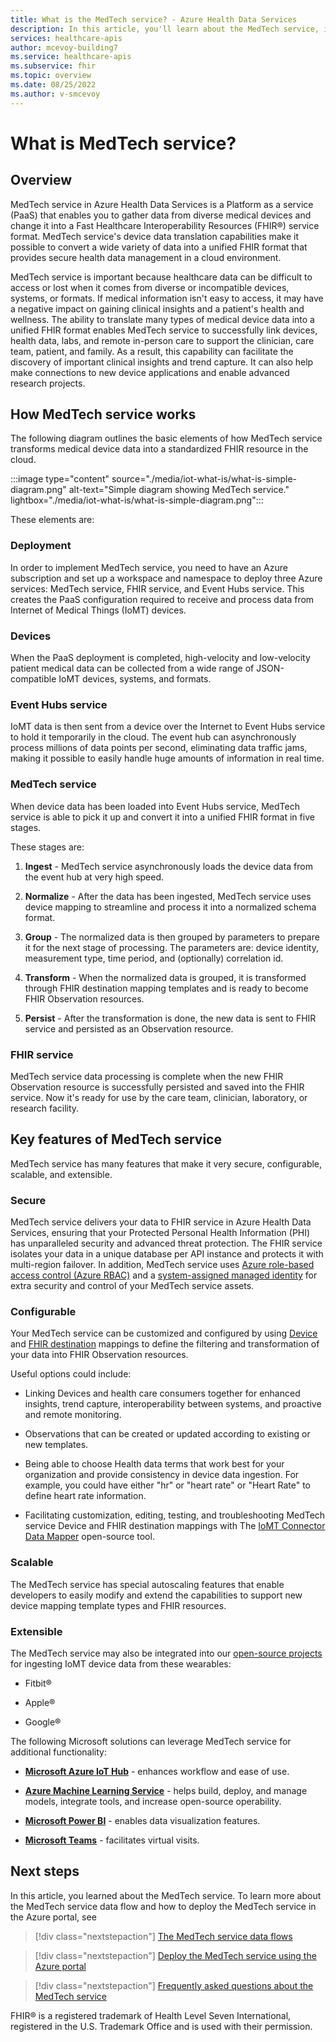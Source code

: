 ```yaml
---
title: What is the MedTech service? - Azure Health Data Services
description: In this article, you'll learn about the MedTech service, its features, functions, integrations, and next steps.
services: healthcare-apis
author: mcevoy-building7
ms.service: healthcare-apis
ms.subservice: fhir
ms.topic: overview
ms.date: 08/25/2022
ms.author: v-smcevoy
---
```


# What is MedTech service?

## Overview

MedTech service in Azure Health Data Services is a Platform as a service (PaaS) that enables you to gather data from diverse medical devices and change it into a Fast Healthcare Interoperability Resources (FHIR&#174;) service format. MedTech service's device data translation capabilities make it possible to convert a wide variety of data into a unified FHIR format that provides secure health data management in a cloud environment.

MedTech service is important because healthcare data can be difficult to access or lost when it comes from diverse or incompatible devices, systems, or formats. If medical information isn't easy to access, it may have a negative impact on gaining clinical insights and a patient's health and wellness. The ability to translate many types of medical device data into a unified FHIR format enables MedTech service to successfully link devices, health data, labs, and remote in-person care to support the clinician, care team, patient, and family. As a result, this capability can facilitate the discovery of important clinical insights and trend capture. It can also help make connections to new device applications and enable advanced research projects.

## How MedTech service works

The following diagram outlines the basic elements of how MedTech service transforms medical device data into a standardized FHIR resource in the cloud.

:::image type="content" source="./media/iot-what-is/what-is-simple-diagram.png" alt-text="Simple diagram showing MedTech service." lightbox="./media/iot-what-is/what-is-simple-diagram.png":::

These elements are:

### Deployment

In order to implement MedTech service, you need to have an Azure subscription and set up a workspace and namespace to deploy three Azure services: MedTech service, FHIR service, and Event Hubs service. This creates the PaaS configuration required to receive and process data from Internet of Medical Things (IoMT) devices.

### Devices

When the PaaS deployment is completed, high-velocity and low-velocity patient medical data can be collected from a wide range of JSON-compatible IoMT devices, systems, and formats.

### Event Hubs service

 IoMT data is then sent from a device over the Internet to Event Hubs service to hold it temporarily in the cloud. The event hub can asynchronously process millions of data points per second, eliminating data traffic jams, making it possible to easily handle huge amounts of information in real time.

### MedTech service

When device data has been loaded into Event Hubs service, MedTech service is able to pick it up and convert it into a unified FHIR format in five stages.

These stages are:

1. **Ingest** - MedTech service asynchronously loads the device data from the event hub at very high speed.

2. **Normalize** - After the data has been ingested, MedTech service uses device mapping to streamline and process it into a normalized schema format.

3. **Group** - The normalized data is then grouped by parameters to prepare it for the next stage of processing. The parameters are: device identity, measurement type, time period, and (optionally) correlation id.

4. **Transform** - When the normalized data is grouped, it is transformed through FHIR destination mapping templates and is ready to become FHIR Observation resources.

5. **Persist** - After the transformation is done, the new data is sent to FHIR service and persisted as an Observation resource.

### FHIR service

MedTech service data processing is complete when the new FHIR Observation resource is successfully persisted and saved into the FHIR service. Now it's ready for use by the care team, clinician, laboratory, or research facility.

## Key features of MedTech service

MedTech service has many features that make it very secure, configurable,  scalable, and extensible.

### Secure

MedTech service delivers your data to FHIR service in Azure Health Data Services, ensuring that your Protected Personal Health Information (PHI) has unparalleled security and advanced threat protection. The FHIR service isolates your data in a unique database per API instance and protects it with multi-region failover. In addition, MedTech service uses [Azure role-based access control (Azure RBAC)](../../role-based-access-control/overview.md) and a [system-assigned managed identity](../../active-directory/managed-identities-azure-resources/overview.md) for extra security and control of your MedTech service assets. 

### Configurable

Your MedTech service can be customized and configured by using [Device](./how-to-use-device-mappings.md) and [FHIR destination](./how-to-use-fhir-mappings.md) mappings to define the filtering and transformation of your data into FHIR Observation resources.

Useful options could include:

- Linking Devices and health care consumers together for enhanced insights, trend capture, interoperability between systems, and proactive and remote monitoring.

- Observations that can be created or updated according to existing or new templates.

- Being able to choose Health data terms that work best for your organization and provide consistency in device data ingestion. For example, you could have either "hr" or "heart rate" or "Heart Rate" to define heart rate information.

- Facilitating customization, editing, testing, and troubleshooting MedTech service Device and FHIR destination mappings with The [IoMT Connector Data Mapper](https://github.com/microsoft/iomt-fhir/tree/master/tools/data-mapper) open-source tool.

### Scalable

The MedTech service has special autoscaling features that enable developers to easily modify and extend the capabilities to support new device mapping template types and FHIR resources.

### Extensible

The MedTech service may also be integrated into our [open-source projects](./iot-git-projects.md) for ingesting IoMT device data from these wearables:

- Fitbit&#174;

- Apple&#174;

- Google&#174;

The following Microsoft solutions can leverage MedTech service for additional functionality:

- [**Microsoft Azure IoT Hub**](../../iot-hub/iot-concepts-and-iot-hub.md) - enhances workflow and ease of use.

- [**Azure Machine Learning Service**](./iot-connector-machine-learning.md) - helps build, deploy, and manage models, integrate tools, and increase open-source operability.

- [**Microsoft Power BI**](./iot-connector-power-bi.md) - enables data visualization features.

- [**Microsoft Teams**](./iot-connector-teams.md) - facilitates virtual visits.

## Next steps

In this article, you learned about the MedTech service. To learn more about the MedTech service data flow and how to deploy the MedTech service in the Azure portal, see

>[!div class="nextstepaction"]
>[The MedTech service data flows](./iot-data-flow.md)

>[!div class="nextstepaction"]
>[Deploy the MedTech service using the Azure portal](./deploy-iot-connector-in-azure.md)

>[!div class="nextstepaction"]
>[Frequently asked questions about the MedTech service](./iot-connector-faqs.md)

FHIR&#174; is a registered trademark of Health Level Seven International, registered in the U.S. Trademark Office and is used with their permission.
